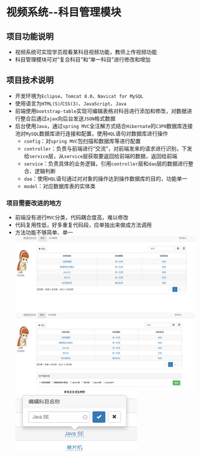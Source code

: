 # 视频系统--科目管理模块
## 项目功能说明
* 视频系统可实现学员观看某科目视频功能，教师上传视频功能
* 科目管理模块可对“复合科目”和“单一科目”进行修改和增加
## 项目技术说明
* 开发环境为`Eclipse`、`Tomcat 8.0`、`Navicat for MySQL`
* 使用语言为`HTML(5)`/`CSS(3)`、`JavaScript`、`Java`
* 前端使用`bootstrap-table`实现可编辑表格对科目进行添加和修改，对数据进行整合后通过`ajax`向后台发送`JSON`格式数据
* 后台使用`Java`，通过`spring MVC`全注解方式结合`Hibernate`的`C3P0`数据库连接池对`MySQL`数据库进行连接和配置，使用`HQL`语句对数据库进行操作
	* `config`：对`spring MVC`包扫描和数据库等进行配置
	* `controller`：负责与前端进行“交流”，对前端发来的请求进行识别，下发给`service`层，从`service`层获取要返回给前端的数据，返回给前端
	* `service`：负责具体的业务逻辑，引用`controller`层和`dao`层的数据进行整合、逻辑判断
	* `dao`：使用`HQL`语句通过对对象的操作达到操作数据库的目的，功能单一
	* `model`：对应数据库表的实体类
### 项目需要改进的地方
* 前端没有进行`MVC`分类，代码耦合度高，难以修改
* 代码复用性低，好多重复代码段，应单独出来做成方法调用
* 方法功能不够简单、单一
![页面构造图](https://github.com/enka33/subjectManagement/raw/gh-pages/TestTable0.1/WebContent/resource/pic/pagesPic/构造图.png)
![查看复合科目](https://github.com/enka33/subjectManagement/raw/gh-pages/TestTable0.1/WebContent/resource/pic/pagesPic/复合科目查看.png)
![修改科目名称](https://github.com/enka33/subjectManagement/raw/gh-pages/TestTable0.1/WebContent/resource/pic/pagesPic/修改名称.png)
